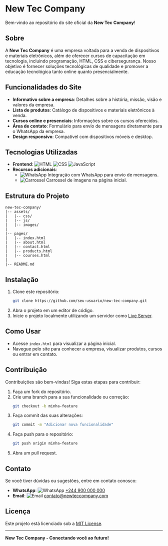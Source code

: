 # New Tec Company

Bem-vindo ao repositório do site oficial da **New Tec Company**!

## Sobre
A **New Tec Company** é uma empresa voltada para a venda de dispositivos e materiais eletrônicos, além de oferecer cursos de capacitação em tecnologia, incluindo programação, HTML, CSS e cibersegurança. Nosso objetivo é fornecer soluções tecnológicas de qualidade e promover a educação tecnológica tanto online quanto presencialmente.

## Funcionalidades do Site
- **Informativo sobre a empresa**: Detalhes sobre a história, missão, visão e valores da empresa.
- **Lista de produtos**: Catálogo de dispositivos e materiais eletrônicos à venda.
- **Cursos online e presenciais**: Informações sobre os cursos oferecidos.
- **Área de contato**: Formulário para envio de mensagens diretamente para o WhatsApp da empresa.
- **Design responsivo**: Compatível com dispositivos móveis e desktop.

## Tecnologias Utilizadas
- **Frontend**: ![HTML](https://img.shields.io/badge/HTML-E34F26?style=flat-square&logo=html5&logoColor=white) ![CSS](https://img.shields.io/badge/CSS-1572B6?style=flat-square&logo=css3&logoColor=white) ![JavaScript](https://img.shields.io/badge/JavaScript-F7DF1E?style=flat-square&logo=javascript&logoColor=black)
- **Recursos adicionais**:
  - ![WhatsApp](https://img.shields.io/badge/WhatsApp-25D366?style=flat-square&logo=whatsapp&logoColor=white) Integração com WhatsApp para envio de mensagens.
  - ![Carrossel](https://img.shields.io/badge/Carrossel%20de%20imagens-0078D4?style=flat-square&logo=images&logoColor=white) Carrossel de imagens na página inicial.

## Estrutura do Projeto
```
new-tec-company/
|-- assets/
|   |-- css/
|   |-- js/
|   |-- images/
|
|-- pages/
|   |-- index.html
|   |-- about.html
|   |-- contact.html
|   |-- products.html
|   |-- courses.html
|
|-- README.md
```

## Instalação
1. Clone este repositório:
   ```bash
   git clone https://github.com/seu-usuario/new-tec-company.git
   ```
2. Abra o projeto em um editor de código.
3. Inicie o projeto localmente utilizando um servidor como [Live Server](https://marketplace.visualstudio.com/items?itemName=ritwickdey.LiveServer).

## Como Usar
- Acesse `index.html` para visualizar a página inicial.
- Navegue pelo site para conhecer a empresa, visualizar produtos, cursos ou entrar em contato.

## Contribuição
Contribuições são bem-vindas! Siga estas etapas para contribuir:
1. Faça um fork do repositório.
2. Crie uma branch para a sua funcionalidade ou correção:
   ```bash
   git checkout -b minha-feature
   ```
3. Faça commit das suas alterações:
   ```bash
   git commit -m "Adicionar nova funcionalidade"
   ```
4. Faça push para o repositório:
   ```bash
   git push origin minha-feature
   ```
5. Abra um pull request.

## Contato
Se você tiver dúvidas ou sugestões, entre em contato conosco:
- **WhatsApp**: ![WhatsApp](https://img.shields.io/badge/WhatsApp-25D366?style=flat-square&logo=whatsapp&logoColor=white) [+244 900 000 000](https://wa.me/244900000000)
- **Email**: ![Email](https://img.shields.io/badge/Email-D14836?style=flat-square&logo=gmail&logoColor=white) contato@newteccompany.com

## Licença
Este projeto está licenciado sob a [MIT License](LICENSE).

---
**New Tec Company - Conectando você ao futuro!**

